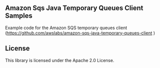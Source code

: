 ## Amazon Sqs Java Temporary Queues Client Samples

Example code for the Amazon SQS temporary queues client (https://github.com/awslabs/amazon-sqs-java-temporary-queues-client ) 

## License

This library is licensed under the Apache 2.0 License. 
